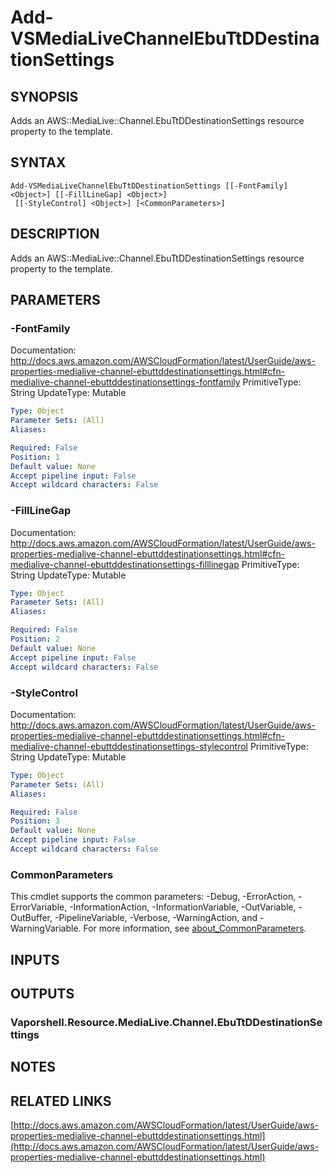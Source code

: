 # Add-VSMediaLiveChannelEbuTtDDestinationSettings

## SYNOPSIS
Adds an AWS::MediaLive::Channel.EbuTtDDestinationSettings resource property to the template.

## SYNTAX

```
Add-VSMediaLiveChannelEbuTtDDestinationSettings [[-FontFamily] <Object>] [[-FillLineGap] <Object>]
 [[-StyleControl] <Object>] [<CommonParameters>]
```

## DESCRIPTION
Adds an AWS::MediaLive::Channel.EbuTtDDestinationSettings resource property to the template.

## PARAMETERS

### -FontFamily
Documentation: http://docs.aws.amazon.com/AWSCloudFormation/latest/UserGuide/aws-properties-medialive-channel-ebuttddestinationsettings.html#cfn-medialive-channel-ebuttddestinationsettings-fontfamily
PrimitiveType: String
UpdateType: Mutable

```yaml
Type: Object
Parameter Sets: (All)
Aliases:

Required: False
Position: 1
Default value: None
Accept pipeline input: False
Accept wildcard characters: False
```

### -FillLineGap
Documentation: http://docs.aws.amazon.com/AWSCloudFormation/latest/UserGuide/aws-properties-medialive-channel-ebuttddestinationsettings.html#cfn-medialive-channel-ebuttddestinationsettings-filllinegap
PrimitiveType: String
UpdateType: Mutable

```yaml
Type: Object
Parameter Sets: (All)
Aliases:

Required: False
Position: 2
Default value: None
Accept pipeline input: False
Accept wildcard characters: False
```

### -StyleControl
Documentation: http://docs.aws.amazon.com/AWSCloudFormation/latest/UserGuide/aws-properties-medialive-channel-ebuttddestinationsettings.html#cfn-medialive-channel-ebuttddestinationsettings-stylecontrol
PrimitiveType: String
UpdateType: Mutable

```yaml
Type: Object
Parameter Sets: (All)
Aliases:

Required: False
Position: 3
Default value: None
Accept pipeline input: False
Accept wildcard characters: False
```

### CommonParameters
This cmdlet supports the common parameters: -Debug, -ErrorAction, -ErrorVariable, -InformationAction, -InformationVariable, -OutVariable, -OutBuffer, -PipelineVariable, -Verbose, -WarningAction, and -WarningVariable. For more information, see [about_CommonParameters](http://go.microsoft.com/fwlink/?LinkID=113216).

## INPUTS

## OUTPUTS

### Vaporshell.Resource.MediaLive.Channel.EbuTtDDestinationSettings
## NOTES

## RELATED LINKS

[http://docs.aws.amazon.com/AWSCloudFormation/latest/UserGuide/aws-properties-medialive-channel-ebuttddestinationsettings.html](http://docs.aws.amazon.com/AWSCloudFormation/latest/UserGuide/aws-properties-medialive-channel-ebuttddestinationsettings.html)

